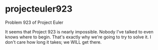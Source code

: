 # projecteuler923
Problem 923 of Project Euler

It seems that Project 923 is nearly impossible. Nobody I've talked to even knows where to begin. That's exactly why we're going to try to solve it. I don't care how long it takes; we WILL get there.
